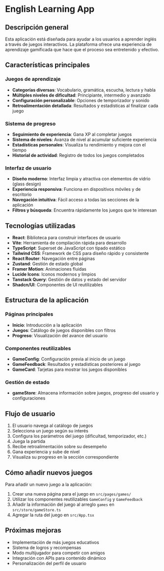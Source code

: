 
# English Learning App

## Descripción general

Esta aplicación está diseñada para ayudar a los usuarios a aprender inglés a través de juegos interactivos. La plataforma ofrece una experiencia de aprendizaje gamificada que hace que el proceso sea entretenido y efectivo.

## Características principales

### Juegos de aprendizaje
- **Categorías diversas**: Vocabulario, gramática, escucha, lectura y habla
- **Múltiples niveles de dificultad**: Principiante, intermedio y avanzado
- **Configuración personalizable**: Opciones de temporizador y sonido
- **Retroalimentación detallada**: Resultados y estadísticas al finalizar cada juego

### Sistema de progreso
- **Seguimiento de experiencia**: Gana XP al completar juegos
- **Sistema de niveles**: Avanza de nivel al acumular suficiente experiencia
- **Estadísticas personales**: Visualiza tu rendimiento y mejora con el tiempo
- **Historial de actividad**: Registro de todos los juegos completados

### Interfaz de usuario
- **Diseño moderno**: Interfaz limpia y atractiva con elementos de vidrio (glass design)
- **Experiencia responsiva**: Funciona en dispositivos móviles y de escritorio
- **Navegación intuitiva**: Fácil acceso a todas las secciones de la aplicación
- **Filtros y búsqueda**: Encuentra rápidamente los juegos que te interesan

## Tecnologías utilizadas

- **React**: Biblioteca para construir interfaces de usuario
- **Vite**: Herramienta de compilación rápida para desarrollo
- **TypeScript**: Superset de JavaScript con tipado estático
- **Tailwind CSS**: Framework de CSS para diseño rápido y consistente
- **React Router**: Navegación entre páginas
- **Zustand**: Gestión de estado global
- **Framer Motion**: Animaciones fluidas
- **Lucide Icons**: Iconos modernos y limpios
- **Tanstack Query**: Gestión de datos y estado del servidor
- **Shadcn/UI**: Componentes de UI reutilizables

## Estructura de la aplicación

### Páginas principales
- **Inicio**: Introducción a la aplicación
- **Juegos**: Catálogo de juegos disponibles con filtros
- **Progreso**: Visualización del avance del usuario

### Componentes reutilizables
- **GameConfig**: Configuración previa al inicio de un juego
- **GameFeedback**: Resultados y estadísticas posteriores al juego
- **GameCard**: Tarjetas para mostrar los juegos disponibles

### Gestión de estado
- **gameStore**: Almacena información sobre juegos, progreso del usuario y configuraciones

## Flujo de usuario

1. El usuario navega al catálogo de juegos
2. Selecciona un juego según su interés
3. Configura los parámetros del juego (dificultad, temporizador, etc.)
4. Juega la partida
5. Recibe retroalimentación sobre su desempeño
6. Gana experiencia y sube de nivel
7. Visualiza su progreso en la sección correspondiente

## Cómo añadir nuevos juegos

Para añadir un nuevo juego a la aplicación:

1. Crear una nueva página para el juego en `src/pages/games/`
2. Utilizar los componentes reutilizables `GameConfig` y `GameFeedback`
3. Añadir la información del juego al arreglo `games` en `src/store/gameStore.ts`
4. Agregar la ruta del juego en `src/App.tsx`

## Próximas mejoras

- Implementación de más juegos educativos
- Sistema de logros y recompensas
- Modo multijugador para competir con amigos
- Integración con APIs para contenido dinámico
- Personalización del perfil de usuario
